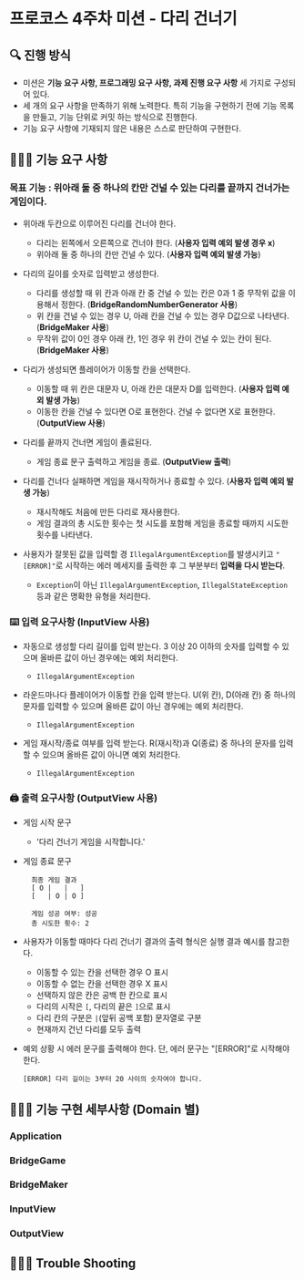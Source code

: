 # 프로코스 4주차 미션 - 다리 건너기

## 🔍 진행 방식

- 미션은 **기능 요구 사항, 프로그래밍 요구 사항, 과제 진행 요구 사항** 세 가지로 구성되어 있다.
- 세 개의 요구 사항을 만족하기 위해 노력한다. 특히 기능을 구현하기 전에 기능 목록을 만들고, 기능 단위로 커밋 하는 방식으로 진행한다.
- 기능 요구 사항에 기재되지 않은 내용은 스스로 판단하여 구현한다.

## 👨🏻‍💻 기능 요구 사항
### 목표 기능 : 위아래 둘 중 하나의 칸만 건널 수 있는 다리를 끝까지 건너가는 게임이다.
- 위아래 두칸으로 이루어진 다리를 건너야 한다.
    - 다리는 왼쪽에서 오른쪽으로 건너야 한다. (**사용자 입력 예외 발생 경우 x**)
    - 위아래 둘 중 하나의 칸만 건널 수 있다. (**사용자 입력 예외 발생 가능**)

- 다리의 길이를 숫자로 입력받고 생성한다.
    - 다리를 생성할 때 위 칸과 아래 칸 중 건널 수 있는 칸은 0과 1 중 무작위 값을 이용해서 정한다. (**BridgeRandomNumberGenerator 사용**)
    - 위 칸을 건널 수 있는 경우 U, 아래 칸을 건널 수 있는 경우 D값으로 나타낸다. (**BridgeMaker 사용**)
    - 무작위 값이 0인 경우 아래 칸, 1인 경우 위 칸이 건널 수 있는 칸이 된다. (**BridgeMaker 사용**)

- 다리가 생성되면 플레이어가 이동할 칸을 선택한다.
    - 이동할 때 위 칸은 대문자 U, 아래 칸은 대문자 D를 입력한다. (**사용자 입력 예외 발생 가능**)
    - 이동한 칸을 건널 수 있다면 O로 표현한다. 건널 수 없다면 X로 표현한다. (**OutputView 사용**)

- 다리를 끝까지 건너면 게임이 졸료된다.
    - 게임 종료 문구 출력하고 게임을 종료. (**OutputView 출력**)

- 다리를 건너다 실패하면 게임을 재시작하거나 종료할 수 있다. (**사용자 입력 예외 발생 가능**)
    - 재시작해도 처음에 만든 다리로 재사용한다.
    - 게임 결과의 총 시도한 횟수는 첫 시도를 포함해 게임을 종료할 때까지 시도한 횟수를 나타낸다.

- 사용자가 잘못된 값을 입력할 경 `IllegalArgumentException`를 발생시키고 `"[ERROR]"`로 시작하는 에러 메세지를 출력한 후 그 부분부터 **입력을 다시 받는다**.
    - `Exception`이 아닌 `IllegalArgumentException`, `IllegalStateException` 등과 같은 명확한 유형을 처리한다.

### ⌨️ 입력 요구사항 (InputView 사용)
- 자동으로 생성할 다리 길이를 입력 받는다. 3 이상 20 이하의 숫자를 입력할 수 있으며 올바른 값이 아닌 경우에는 예외 처리한다.
    - `IllegalArgumentException`

- 라운드마나다 플레이어가 이동할 칸을 입력 받는다. U(위 칸), D(아래 칸) 중 하나의 문자를 입력할 수 있으며 올바른 값이 아닌 경우에는 예외 처리한다.
    - `IllegalArgumentException`

- 게임 재시작/종료 여부를 입력 받는다. R(재시작)과 Q(종료) 중 하나의 문자를 입력할 수 있으며 올바른 값이 아니면 예외 처리한다.
    - `IllegalArgumentException`

### 🖨 출력 요구사항 (OutputView 사용)
- 게임 시작 문구
    - '다리 건너기 게임을 시작합니다.'

- 게임 종료 문구
  ```
    최종 게임 결과
    [ O |   |   ]
    [   | O | O ]

    게임 성공 여부: 성공
    총 시도한 횟수: 2
    ```
- 사용자가 이동할 때마다 다리 건너기 결과의 출력 형식은 실행 결과 예시를 참고한다.
    - 이동할 수 있는 칸을 선택한 경우 O 표시
    - 이동할 수 없는 칸을 선택한 경우 X 표시
    - 선택하지 않은 칸은 공백 한 칸으로 표시
    - 다리의 시작은 `[`, 다리의 끝은 `]`으로 표시
    - 다리 칸의 구분은 ` | `(앞뒤 공백 포함) 문자열로 구분
    - 현재까지 건넌 다리를 모두 출력
- 예외 상황 시 에러 문구를 출력해야 한다. 단, 에러 문구는 "[ERROR]"로 시작해야 한다.
    ``` 
    [ERROR] 다리 길이는 3부터 20 사이의 숫자여야 합니다.
    ```



## 👨🏻‍💻 기능 구현 세부사항 (Domain 별)
### Application

### BridgeGame

### BridgeMaker

### InputView

### OutputView


## 👨🏻‍💻 Trouble Shooting

